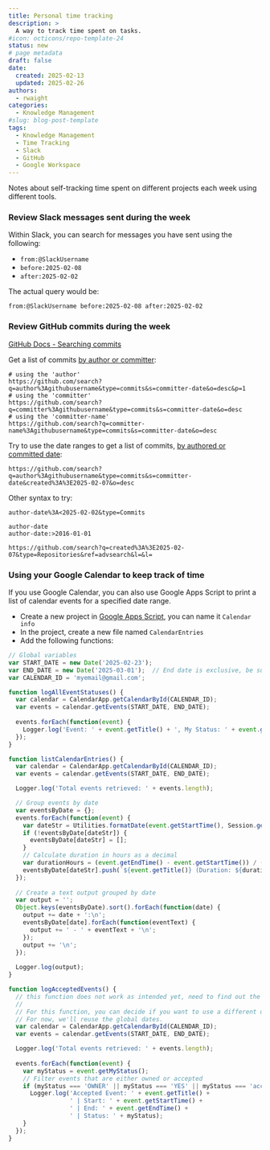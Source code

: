 ```yaml
---
title: Personal time tracking
description: >
  A way to track time spent on tasks.
#icon: octicons/repo-template-24
status: new
# page metadata
draft: false
date:
  created: 2025-02-13
  updated: 2025-02-26
authors:
  - rwaight
categories:
  - Knowledge Management
#slug: blog-post-template
tags:
  - Knowledge Management
  - Time Tracking
  - Slack
  - GitHub
  - Google Workspace
---
```


<!---  # Personal time tracking  --->
<!---  do not put an actual 'heading 1' if it is the same as the title  --->

Notes about self-tracking time spent on different projects each week using different tools.

### Review Slack messages sent during the week

Within Slack, you can search for messages you have sent using the following:

- `from:@SlackUsername`
- `before:2025-02-08`
- `after:2025-02-02`

The actual query would be:
```shell
from:@SlackUsername before:2025-02-08 after:2025-02-02
```

### Review GitHub commits during the week

[GitHub Docs - Searching commits](https://docs.github.com/en/search-github/searching-on-github/searching-commits)

Get a list of commits [by author or committer](https://docs.github.com/en/search-github/searching-on-github/searching-commits#search-by-author-or-committer):
```shell
# using the 'author'
https://github.com/search?q=author%3Agithubusername&type=commits&s=committer-date&o=desc&p=1
# using the 'committer'
https://github.com/search?q=committer%3Agithubusername&type=commits&s=committer-date&o=desc
# using the 'committer-name'
https://github.com/search?q=committer-name%3Agithubusername&type=commits&s=committer-date&o=desc
```

Try to use the date ranges to get a list of commits, [by authored or committed date](https://docs.github.com/en/search-github/searching-on-github/searching-commits#search-by-authored-or-committed-date):
```shell
https://github.com/search?q=author%3Agithubusername&type=commits&s=committer-date&created%3A%3E2025-02-07&o=desc
```

Other syntax to try:
```shell
author-date%3A<2025-02-02&type=Commits

author-date
author-date:>2016-01-01

https://github.com/search?q=created%3A%3E2025-02-07&type=Repositories&ref=advsearch&l=&l=
```


### Using your Google Calendar to keep track of time

If you use Google Calendar, you can also use Google Apps Script to print a list of calendar events for a specified date range.

- Create a new project in [Google Apps Script](https://script.google.com/), you can name it `Calendar info`
- In the project, create a new file named `CalendarEntries`
- Add the following functions:

```js
// Global variables
var START_DATE = new Date('2025-02-23');
var END_DATE = new Date('2025-03-01');  // End date is exclusive, be sure to pick the date AFTER you want to search through
var CALENDAR_ID = 'myemail@gmail.com';

function logAllEventStatuses() {
  var calendar = CalendarApp.getCalendarById(CALENDAR_ID);
  var events = calendar.getEvents(START_DATE, END_DATE);
  
  events.forEach(function(event) {
    Logger.log('Event: ' + event.getTitle() + ', My Status: ' + event.getMyStatus());
  });
}

function listCalendarEntries() {
  var calendar = CalendarApp.getCalendarById(CALENDAR_ID);
  var events = calendar.getEvents(START_DATE, END_DATE);

  Logger.log('Total events retrieved: ' + events.length);

  // Group events by date
  var eventsByDate = {};
  events.forEach(function(event) {
    var dateStr = Utilities.formatDate(event.getStartTime(), Session.getScriptTimeZone(), 'yyyy-MM-dd');
    if (!eventsByDate[dateStr]) {
      eventsByDate[dateStr] = [];
    }
    // Calculate duration in hours as a decimal
    var durationHours = (event.getEndTime() - event.getStartTime()) / (1000 * 60 * 60);
    eventsByDate[dateStr].push(`${event.getTitle()} (Duration: ${durationHours} hours)`);
  });
  
  // Create a text output grouped by date
  var output = '';
  Object.keys(eventsByDate).sort().forEach(function(date) {
    output += date + ':\n';
    eventsByDate[date].forEach(function(eventText) {
      output += ' - ' + eventText + '\n';
    });
    output += '\n';
  });
  
  Logger.log(output);
}

function logAcceptedEvents() {
  // this function does not work as intended yet, need to find out the proper 'myStatus' filter 
  //
  // For this function, you can decide if you want to use a different date range.
  // For now, we'll reuse the global dates.
  var calendar = CalendarApp.getCalendarById(CALENDAR_ID);
  var events = calendar.getEvents(START_DATE, END_DATE);

  Logger.log('Total events retrieved: ' + events.length);
  
  events.forEach(function(event) {
    var myStatus = event.getMyStatus();
    // Filter events that are either owned or accepted
    if (myStatus === 'OWNER' || myStatus === 'YES' || myStatus === 'accepted') {
      Logger.log('Accepted Event: ' + event.getTitle() +
                 ' | Start: ' + event.getStartTime() +
                 ' | End: ' + event.getEndTime() +
                 ' | Status: ' + myStatus);
    }
  });
}
```

